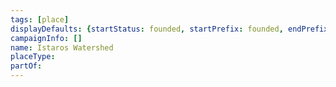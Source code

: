```yaml
---
tags: [place]
displayDefaults: {startStatus: founded, startPrefix: founded, endPrefix: destroyed, endStatus: destroyed}
campaignInfo: []
name: Istaros Watershed
placeType:
partOf:
---
```

